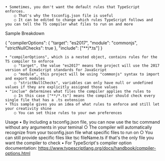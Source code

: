 	• Sometimes, you don't want the default rules that TypeScript enforces.
		○ That's why the tsconfig.json file is useful
		○ It can be edited to change which rules TypeScript follows and you can tell the TS compiler what files to run on and more

Sample Breakdown

{
  "compilerOptions": {
    "target": "es2017",
    "module": "commonjs",
    "strictNullChecks": true
  },
  "include": ["**/*.ts"]
}

	• "compilerOptions", which is a nested object, contains rules for the TS compiler to enforce
		○ "target", the value "es2017" means the project will use the 2017 version of EcmaScript standards for JavaScript
		○ "module", this project will be using "commonjs" syntax to import and export modules
		○ "strictNullChecks", variables can only have null or undefined values if they are explicitly assigned those values
	• "inclue" determines what files the compiler applies the rules to
		○ In this case ["**/*.ts"] means the compiler should check every single file that has a .ts extension
	• This sample gives you an idea of what rules to enforce and still let your creativity shine
		○ You can set thise rules to your own preferences
	
Usage
	• By including a tsconfig.json file, you can now use the tsc command without any arguments in your teminal
		○ The compiler will automatically recognize from your tsconfig.json file what specific files to run on
		○ You can still provide specific files like tsc fileName.ts if that's the only file you want the compiler to check
	• For TypeScript's compiler option documentation: https://www.typescriptlang.org/docs/handbook/compiler-options.html
